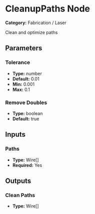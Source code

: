 
# CleanupPaths Node

**Category:** Fabrication / Laser

Clean and optimize paths

## Parameters


### Tolerance
- **Type:** number
- **Default:** 0.01
- **Min:** 0.001
- **Max:** 0.1



### Remove Doubles
- **Type:** boolean
- **Default:** true





## Inputs


### Paths
- **Type:** Wire[]
- **Required:** Yes



## Outputs


### Clean Paths
- **Type:** Wire[]





